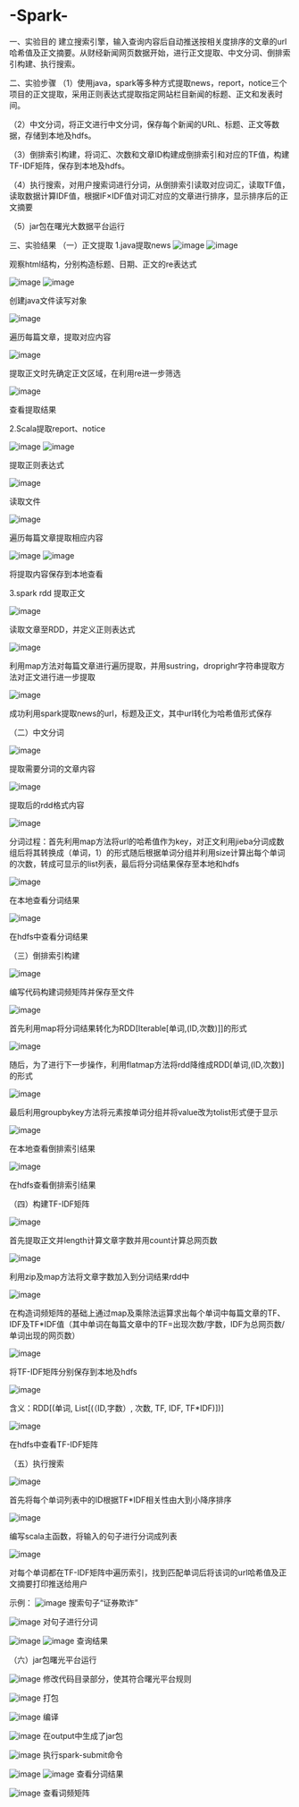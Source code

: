 # -Spark-
一、实验目的
建立搜索引擎，输入查询内容后自动推送按相关度排序的文章的url哈希值及正文摘要。从财经新闻网页数据开始，进行正文提取、中文分词、倒排索引构建、执行搜索。

二、实验步骤
（1）使用java，spark等多种方式提取news，report，notice三个项目的正文提取，采用正则表达式提取指定网站栏目新闻的标题、正文和发表时间。

（2）中文分词，将正文进行中文分词，保存每个新闻的URL、标题、正文等数据，存储到本地及hdfs。

（3）倒排索引构建，将词汇、次数和文章ID构建成倒排索引和对应的TF值，构建TF-IDF矩阵，保存到本地及hdfs。

（4）执行搜索，对用户搜索词进行分词，从倒排索引读取对应词汇，读取TF值，读取数据计算IDF值，根据IF×IDF值对词汇对应的文章进行排序，显示排序后的正文摘要

（5）jar包在曙光大数据平台运行

三、实验结果
（一）正文提取
1.java提取news
![image](https://github.com/mopengbo/-Spark-/assets/72540039/42053ed2-4ed6-43ee-8ca6-f864e63c68ae)
![image](https://github.com/mopengbo/-Spark-/assets/72540039/0a173cbc-8e33-4f26-a1bc-4d90688e8235)

观察html结构，分别构造标题、日期、正文的re表达式

![image](https://github.com/mopengbo/-Spark-/assets/72540039/a014978f-a8db-4ee1-b501-bca1513eff0d)
![image](https://github.com/mopengbo/-Spark-/assets/72540039/d8f168d3-cf32-4c22-84f6-85beeb7d744b)

创建java文件读写对象

![image](https://github.com/mopengbo/-Spark-/assets/72540039/6e3c5cee-df60-42cf-8c85-82d6f3aa7132)

遍历每篇文章，提取对应内容

![image](https://github.com/mopengbo/-Spark-/assets/72540039/e0db372e-4728-4c92-8e77-61a0ef4c5a43)

提取正文时先确定正文区域，在利用re进一步筛选

![image](https://github.com/mopengbo/-Spark-/assets/72540039/274757c2-c378-4789-b7a9-4be3e10ecf86)

查看提取结果


2.Scala提取report、notice

![image](https://github.com/mopengbo/-Spark-/assets/72540039/dafad638-5485-477c-b5b7-903d74f32e85)
![image](https://github.com/mopengbo/-Spark-/assets/72540039/7aed1c0e-c431-4aa1-acd8-93d38c48a3cb)

提取正则表达式

![image](https://github.com/mopengbo/-Spark-/assets/72540039/4d2840bf-2367-4369-9b45-ecb8e8386d15)

读取文件


![image](https://github.com/mopengbo/-Spark-/assets/72540039/1481e265-1ea6-4194-b6fb-7e70845a2f8f)

遍历每篇文章提取相应内容


![image](https://github.com/mopengbo/-Spark-/assets/72540039/cbb327c7-216a-4771-95c7-7ccc11bea4c1)
![image](https://github.com/mopengbo/-Spark-/assets/72540039/e67c23f4-b259-4860-9526-68b7eb486b8c)

将提取内容保存到本地查看


3.spark rdd 提取正文

![image](https://github.com/mopengbo/-Spark-/assets/72540039/8e720457-2aba-4b2d-96be-86088960c55c)

读取文章至RDD，并定义正则表达式

![image](https://github.com/mopengbo/-Spark-/assets/72540039/069707a9-e813-4da2-85f4-c77386839c1b)

利用map方法对每篇文章进行遍历提取，并用sustring，droprighr字符串提取方法对正文进行进一步提取

![image](https://github.com/mopengbo/-Spark-/assets/72540039/c51cfe5a-8978-4ebe-9f11-797c685f3803)

成功利用spark提取news的url，标题及正文，其中url转化为哈希值形式保存



（二）中文分词


![image](https://github.com/mopengbo/-Spark-/assets/72540039/2d4ee2af-d187-40b6-a8f3-3ebbbf3686ee)

提取需要分词的文章内容

![image](https://github.com/mopengbo/-Spark-/assets/72540039/0ca67c56-34d7-4f09-8275-9852e2296c00)

提取后的rdd格式内容

![image](https://github.com/mopengbo/-Spark-/assets/72540039/ccc68b83-7e67-44f2-b32c-562e1acfd93c)

分词过程：首先利用map方法将url的哈希值作为key，对正文利用jieba分词成数组后将其转换成（单词，1）的形式随后根据单词分组并利用size计算出每个单词的次数，转成可显示的list列表，最后将分词结果保存至本地和hdfs


![image](https://github.com/mopengbo/-Spark-/assets/72540039/59f96e8e-792e-4dce-9c9c-2fd91708720f)

在本地查看分词结果

![image](https://github.com/mopengbo/-Spark-/assets/72540039/cca12904-1a3d-4cd9-a269-0627cfd43e49)

在hdfs中查看分词结果


（三）倒排索引构建

![image](https://github.com/mopengbo/-Spark-/assets/72540039/34dd804b-1628-46b8-9c13-4b7f16c0bad0)

编写代码构建词频矩阵并保存至文件

![image](https://github.com/mopengbo/-Spark-/assets/72540039/840d018a-94e3-49f3-82d4-a99e82ae83d5)

首先利用map将分词结果转化为RDD[Iterable[单词,(ID,次数)]]的形式

![image](https://github.com/mopengbo/-Spark-/assets/72540039/ec9aca92-f4ff-483e-a053-05fc3090f6b0)

随后，为了进行下一步操作，利用flatmap方法将rdd降维成RDD[单词,(ID,次数)]的形式

![image](https://github.com/mopengbo/-Spark-/assets/72540039/eaf1d2eb-ac79-473b-9ced-f353e24fae3e)

最后利用groupbykey方法将元素按单词分组并将value改为tolist形式便于显示


![image](https://github.com/mopengbo/-Spark-/assets/72540039/e22e1c8f-2661-435f-8d06-8d884710f599)

在本地查看倒排索引结果


![image](https://github.com/mopengbo/-Spark-/assets/72540039/8efd0a8f-1562-4761-b531-3ef284faecfe)

在hdfs查看倒排索引结果




（四）构建TF-IDF矩阵

![image](https://github.com/mopengbo/-Spark-/assets/72540039/eac03483-d925-48b5-9948-3f15736fc4fc)

首先提取正文并length计算文章字数并用count计算总网页数

![image](https://github.com/mopengbo/-Spark-/assets/72540039/74296da1-e694-4a3c-857c-9aad66c8a1a6)

利用zip及map方法将文章字数加入到分词结果rdd中

![image](https://github.com/mopengbo/-Spark-/assets/72540039/446d9994-bf1e-45b4-a837-ed5c184ca514)

在构造词频矩阵的基础上通过map及乘除法运算求出每个单词中每篇文章的TF、IDF及TF*IDF值（其中单词在每篇文章中的TF=出现次数/字数，IDF为总网页数/单词出现的网页数）

![image](https://github.com/mopengbo/-Spark-/assets/72540039/a8285cf9-5064-4157-8152-60206b655116)

将TF-IDF矩阵分别保存到本地及hdfs

![image](https://github.com/mopengbo/-Spark-/assets/72540039/2c14843f-8306-45a6-9b68-7d05ae3e10d0)

含义：RDD[(单词, List[(（ID,字数）, 次数, TF, IDF, TF*IDF)])]

![image](https://github.com/mopengbo/-Spark-/assets/72540039/fa2fdb1e-4c5c-41a5-8136-13d02827d2be)

在hdfs中查看TF-IDF矩阵



（五）执行搜索

![image](https://github.com/mopengbo/-Spark-/assets/72540039/5f71ded5-b4aa-434c-bdde-64442b3ae74b)

首先将每个单词列表中的ID根据TF*IDF相关性由大到小降序排序

![image](https://github.com/mopengbo/-Spark-/assets/72540039/6bcb1db4-3905-46b7-adf6-4148d3affca7)

 编写scala主函数，将输入的句子进行分词成列表

![image](https://github.com/mopengbo/-Spark-/assets/72540039/2b605c09-5e66-477c-aeac-4266d85b5833)

对每个单词都在TF-IDF矩阵中遍历索引，找到匹配单词后将该词的url哈希值及正文摘要打印推送给用户

示例：
![image](https://github.com/mopengbo/-Spark-/assets/72540039/dbf160a0-2da8-4b0f-884c-2c36221f44fd)
搜索句子“证券欺诈”

![image](https://github.com/mopengbo/-Spark-/assets/72540039/f306702b-899b-4e61-9384-14202253a3ad)
对句子进行分词



![image](https://github.com/mopengbo/-Spark-/assets/72540039/c7663cb0-34e3-4782-869d-2be99cb8600e)
![image](https://github.com/mopengbo/-Spark-/assets/72540039/0838fe08-d6ae-4fa1-b359-4134ce7032af)
查询结果



（六）jar包曙光平台运行

![image](https://github.com/mopengbo/-Spark-/assets/72540039/37e1cbe7-45ad-44e8-be3b-6aeaaaf6ce00)
修改代码目录部分，使其符合曙光平台规则

![image](https://github.com/mopengbo/-Spark-/assets/72540039/dbda3050-24f3-4728-884a-dbb55af96f06)
打包

![image](https://github.com/mopengbo/-Spark-/assets/72540039/744a7c82-0419-47db-bbb6-63c2fdb75a39)
编译

![image](https://github.com/mopengbo/-Spark-/assets/72540039/84a3e61c-e28c-4840-b436-f29dd1cc27fd)
在output中生成了jar包

![image](https://github.com/mopengbo/-Spark-/assets/72540039/97c49228-bc25-4423-8bcb-75ce3cd5c7a3)
执行spark-submit命令

![image](https://github.com/mopengbo/-Spark-/assets/72540039/09dc6c96-01fb-4a27-bb69-d9785dc913b7)
![image](https://github.com/mopengbo/-Spark-/assets/72540039/38e4d809-4458-4215-9063-43f17ac69825)
查看分词结果

![image](https://github.com/mopengbo/-Spark-/assets/72540039/de4a17eb-69d7-4a96-a7c6-05fd88119d87)
查看词频矩阵





